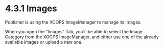 # 4.3.1 Images

Publisher is using the XOOPS ImageManager to manage its images.

When you open the "Images" Tab, you'll be able to select the Image Category from the XOOPS ImageManager, and either use one of the already available images or upload a new one.

